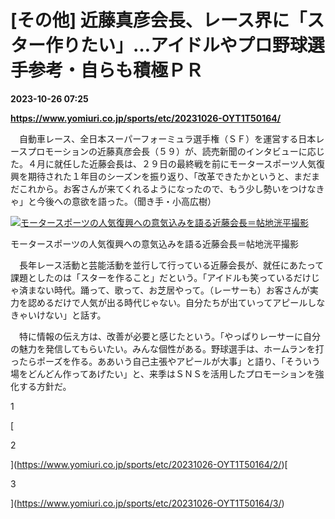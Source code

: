 # [その他] 近藤真彦会長、レース界に「スター作りたい」…アイドルやプロ野球選手参考・自らも積極ＰＲ

**2023-10-26 07:25**

**https://www.yomiuri.co.jp/sports/etc/20231026-OYT1T50164/**

　自動車レース、全日本スーパーフォーミュラ選手権（ＳＦ）を運営する日本レースプロモーションの近藤真彦会長（５９）が、読売新聞のインタビューに応じた。４月に就任した近藤会長は、２９日の最終戦を前にモータースポーツ人気復興を期待された１年目のシーズンを振り返り、「改革できたかというと、まだまだこれから。お客さんが来てくれるようになったので、もう少し勢いをつけなきゃ」と今後への意欲を語った。（聞き手・小高広樹）

[![モータースポーツの人気復興への意気込みを語る近藤会長＝帖地洸平撮影](https://www.yomiuri.co.jp/media/2023/10/20231026-OYT1I50085-1.jpg)](https://www.yomiuri.co.jp/pluralphoto/20231026-OYT1I50085/)

モータースポーツの人気復興への意気込みを語る近藤会長＝帖地洸平撮影

　長年レース活動と芸能活動を並行して行っている近藤会長が、就任にあたって課題としたのは「スターを作ること」だという。「アイドルも笑っているだけじゃ済まない時代。踊って、歌って、お芝居やって。（レーサーも）お客さんが実力を認めるだけで人気が出る時代じゃない。自分たちが出ていってアピールしなきゃいけない」と話す。

　特に情報の伝え方は、改善が必要と感じたという。「やっぱりレーサーに自分の魅力を発信してもらいたい。みんな個性がある。野球選手は、ホームランを打ったらポーズを作る。ああいう自己主張やアピールが大事」と語り、「そういう場をどんどん作ってあげたい」と、来季はＳＮＳを活用したプロモーションを強化する方針だ。

1

[

2

](https://www.yomiuri.co.jp/sports/etc/20231026-OYT1T50164/2/)[

3

](https://www.yomiuri.co.jp/sports/etc/20231026-OYT1T50164/3/)